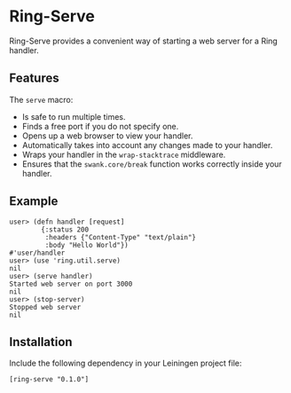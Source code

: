 # Ring-Serve

Ring-Serve provides a convenient way of starting a web server for a
Ring handler.

## Features

The `serve` macro:

* Is safe to run multiple times.
* Finds a free port if you do not specify one.
* Opens up a web browser to view your handler.
* Automatically takes into account any changes made to your
  handler.
* Wraps your handler in the `wrap-stacktrace` middleware.
* Ensures that the `swank.core/break` function works correctly inside
  your handler.

## Example

    user> (defn handler [request]
            {:status 200
             :headers {"Content-Type" "text/plain"}
             :body "Hello World"})
    #'user/handler
    user> (use 'ring.util.serve)
    nil
    user> (serve handler)
    Started web server on port 3000
    nil
    user> (stop-server)
    Stopped web server
    nil

## Installation

Include the following dependency in your Leiningen project file:

    [ring-serve "0.1.0"]
